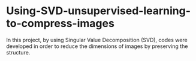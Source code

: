 # Using-SVD-unsupervised-learning-to-compress-images
In this project, by using Singular Value Decomposition (SVD), codes were developed in order to reduce the dimensions of images by preserving the structure.
